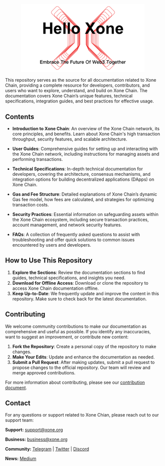 <p align="center">
  <img src="./public/images/docs_banner.png" alt="docs banner" width="400">
</p>

This repository serves as the source for all documentation related to Xone Chain, providing a complete resource for developers, contributors, and users who want to explore, understand, and build on Xone Chain. The documentation covers Xone Chain’s unique features, technical specifications, integration guides, and best practices for effective usage.

## Contents

- **Introduction to Xone Chain**: An overview of the Xone Chain network, its core principles, and benefits. Learn about Xone Chain's high transaction throughput, security features, and scalable architecture.
- **User Guides**: Comprehensive guides for setting up and interacting with the Xone Chain network, including instructions for managing assets and performing transactions.

- **Technical Specifications**: In-depth technical documentation for developers, covering the architecture, consensus mechanisms, and integration options for building decentralized applications (DApps) on Xone Chain.

- **Gas and Fee Structure**: Detailed explanations of Xone Chain’s dynamic Gas fee model, how fees are calculated, and strategies for optimizing transaction costs.

- **Security Practices**: Essential information on safeguarding assets within the Xone Chain ecosystem, including secure transaction practices, account management, and network security features.

- **FAQs**: A collection of frequently asked questions to assist with troubleshooting and offer quick solutions to common issues encountered by users and developers.

## How to Use This Repository

1. **Explore the Sections**: Review the documentation sections to find guides, technical specifications, and insights you need.
2. **Download for Offline Access**: Download or clone the repository to access Xone Chain documentation offline.
3. **Keep Up-to-Date**: We frequently update and improve the content in this repository. Make sure to check back for the latest documentation.

## Contributing

We welcome community contributions to make our documentation as comprehensive and useful as possible. If you identify any inaccuracies, want to suggest an improvement, or contribute new content:

1. **Fork the Repository**: Create a personal copy of the repository to make changes.
2. **Make Your Edits**: Update and enhance the documentation as needed.
3. **Submit a Pull Request**: After making updates, submit a pull request to propose changes to the official repository. Our team will review and merge approved contributions.

For more information about contributing, please see our [contribution document](https://docs.xone.org/study/contribut).

## Contact

For any questions or support related to Xone Chian, please reach out to our support team:

**Support:** [support@xone.org](mailto:support@xone.org)

**Business:** [business@xone.org](mailto:business@xone.org)

**Community:** [Telegram](https://t.me/Xone_Group) | [Twitter](https://x.com/xone_chain) | [Discord](https://discord.gg/Du9y2GHV)

**News:** [Medium](https://medium.com/@xone_chain)
